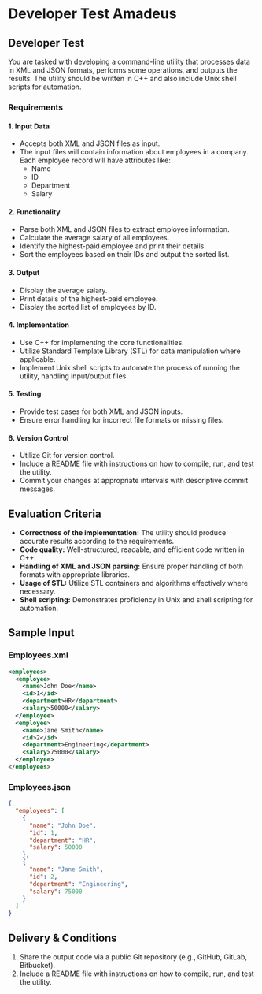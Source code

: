 # Developer Test Amadeus

## Developer Test

You are tasked with developing a command-line utility that processes data in XML and JSON formats, performs some operations, and outputs the results. The utility should be written in C++ and also include Unix shell scripts for automation.

### Requirements

#### 1. Input Data
- Accepts both XML and JSON files as input.
- The input files will contain information about employees in a company. Each employee record will have attributes like:
  - Name
  - ID
  - Department
  - Salary

#### 2. Functionality
- Parse both XML and JSON files to extract employee information.
- Calculate the average salary of all employees.
- Identify the highest-paid employee and print their details.
- Sort the employees based on their IDs and output the sorted list.

#### 3. Output
- Display the average salary.
- Print details of the highest-paid employee.
- Display the sorted list of employees by ID.

#### 4. Implementation
- Use C++ for implementing the core functionalities.
- Utilize Standard Template Library (STL) for data manipulation where applicable.
- Implement Unix shell scripts to automate the process of running the utility, handling input/output files.

#### 5. Testing
- Provide test cases for both XML and JSON inputs.
- Ensure error handling for incorrect file formats or missing files.

#### 6. Version Control
- Utilize Git for version control.
- Include a README file with instructions on how to compile, run, and test the utility.
- Commit your changes at appropriate intervals with descriptive commit messages.

## Evaluation Criteria
- **Correctness of the implementation:** The utility should produce accurate results according to the requirements.
- **Code quality:** Well-structured, readable, and efficient code written in C++.
- **Handling of XML and JSON parsing:** Ensure proper handling of both formats with appropriate libraries.
- **Usage of STL:** Utilize STL containers and algorithms effectively where necessary.
- **Shell scripting:** Demonstrates proficiency in Unix and shell scripting for automation.

## Sample Input

### Employees.xml

```xml
<employees>
  <employee>
    <name>John Doe</name>
    <id>1</id>
    <department>HR</department>
    <salary>50000</salary>
  </employee>
  <employee>
    <name>Jane Smith</name>
    <id>2</id>
    <department>Engineering</department>
    <salary>75000</salary>
  </employee>
</employees>
```

### Employees.json

```json
{
  "employees": [
    {
      "name": "John Doe",
      "id": 1,
      "department": "HR",
      "salary": 50000
    },
    {
      "name": "Jane Smith", 
      "id": 2,
      "department": "Engineering",
      "salary": 75000
    }
  ]
}
```

## Delivery & Conditions
1. Share the output code via a public Git repository (e.g., GitHub, GitLab, Bitbucket).
2. Include a README file with instructions on how to compile, run, and test the utility.
